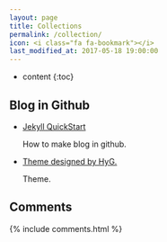 ```yaml
---
layout: page
title: Collections
permalink: /collection/
icon: <i class="fa fa-bookmark"></i>
last_modified_at: 2017-05-18 19:00:00
---
```


* content
{:toc}

## Blog in Github

* [Jekyll QuickStart](http://jekyllbootstrap.com/usage/jekyll-quick-start.html)

    How to make blog in github.

* [Theme designed by HyG.](https://github.com/hungchicheng/gaohaoyang.github.io)

    Theme.



## Comments

{% include comments.html %}
